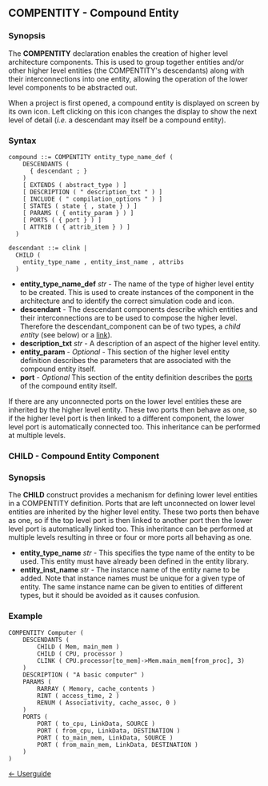 ## COMPENTITY - Compound Entity

### Synopsis

The **COMPENTITY** declaration enables the creation of higher level architecture components.  This is used to group together entities and/or other higher level entities (the COMPENTITY's descendants) along with their interconnections into one entity, allowing the operation of the lower level components to be abstracted out.

When a project is first opened, a compound entity is displayed on screen by its own icon. Left clicking on this icon changes the display to show the next level of detail (*i.e.* a descendant may itself be a compound entity).


### Syntax

```
compound ::= COMPENTITY entity_type_name_def ( 
    DESCENDANTS ( 
      { descendant ; }
    ) 
    [ EXTENDS ( abstract_type ) ]
    [ DESCRIPTION ( " description_txt " ) ]
    [ INCLUDE ( " compilation_options " ) ]
    [ STATES ( state { , state } ) ]
    [ PARAMS ( { entity_param } ) ]
    [ PORTS ( { port } ) ]
    [ ATTRIB ( { attrib_item } ) ]
  )
  
descendant ::= clink |
  CHILD ( 
    entity_type_name , entity_inst_name , attribs 
  )
```

- **entity\_type\_name\_def** *str* - The name of the type of higher level entity to be created. This is used to create instances of the component in the architecture and to identify the correct simulation code and icon.
- **descendant** - The descendant components describe which entities and their interconnections are to be used to compose the higher level.  Therefore the descendant_component can be of two types,
a *child entity* (see below) or a <a href="structure.md#link">link</a>).
- **description\_txt** *str* - A description of an aspect of the higher level entity.
- **entity\_param** - *Optional* - This section of the higher level entity definition describes the parameters that are associated with the compound entity itself.
- **port** - *Optional* This section of the entity
definition describes the [ports](<port.md>) of the compound entity itself.

If there are any unconnected ports on the lower level entities these are inherited by the higher level entity. These two ports then behave as one, so if the higher level port is then linked to a different component, the lower level port is automatically connected too. This inheritance can be performed at multiple levels.

### CHILD - Compound Entity Component

### Synopsis

The **CHILD** construct provides a mechanism for defining lower level entities in a COMPENTITY definition. Ports that are left unconnected on lower level entities are inherited by the higher level entity. These two ports then behave as one, so if the top level port is then linked to another port then the lower level port is automatically linked too. This inheritance can be performed at multiple levels resulting in three or four or more ports all behaving as one.

- **entity\_type\_name** *str* - This specifies the type name of the entity to be used.  This entity must have already been defined in the entity library.
- **entity\_inst\_name** *str* - The instance name of the entity name to be added.  Note that instance names must be unique for a given type of entity. The same instance name can be given to entities of different types, but it should be avoided as it causes confusion.

### Example
```
COMPENTITY Computer (
    DESCENDANTS (
        CHILD ( Mem, main_mem )
        CHILD ( CPU, processor )
        CLINK ( CPU.processor[to_mem]->Mem.main_mem[from_proc], 3)
    )
    DESCRIPTION ( "A basic computer" )
    PARAMS ( 
        RARRAY ( Memory, cache_contents )
        RINT ( access_time, 2 )
        RENUM ( Associativity, cache_assoc, 0 )
    )
    PORTS ( 
        PORT ( to_cpu, LinkData, SOURCE )
        PORT ( from_cpu, LinkData, DESTINATION )
        PORT ( to_main_mem, LinkData, SOURCE )
        PORT ( from_main_mem, LinkData, DESTINATION )
    )
)
```

[<- Userguide](<Userguide.md>)


